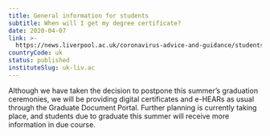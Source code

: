```yaml
---
title: General information for students
subtitle: When will I get my degree certificate?
date: 2020-04-07
link: >-
  https://news.liverpool.ac.uk/coronavirus-advice-and-guidance/students/
countryCode: uk
status: published
instituteSlug: uk-liv.ac
---
```

Although we have taken the decision to postpone this summer’s graduation ceremonies, we will be providing digital certificates and e-HEARs as usual through the Graduate Document Portal. Further planning is currently taking place, and students due to graduate this summer will receive more information in due course.
